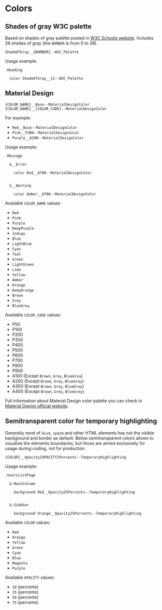# Colors

## Shades of gray W3C palette

Based on shades of gray palette posted in [W3C Schools website](https://www.w3schools.com/colors/colors_shades.asp).
Includes 39 shades of gray (the `NUMBER` is from 0 to 38).

```
ShadeOfGray__{NUMBER}--W3C_Palette
```

Usage example:

```stylus
.Heading

  color ShadeOfGray__12--W3C_Palette
```


## Material Design

```
{COLOR_NAME}__Base--MaterialDesignColor
{COLOR_NAME}__{COLOR_CODE}--MaterialDesignColor
```

For example:

* `Red__Base--MaterialDesignColor`
* `Pink__P300--MaterialDesignColor`
* `Purple__A200--MaterialDesignColor`

Usage example:

```stylus
.Message
  
  &__Error
    
    color Red__A700--MaterialDesignColor
    
    
  &__Warning
    
    color Amber__A700--MaterialDesignColor
```

Available `COLOR_NAME` values:

* `Red`
* `Pink`
* `Purple`
* `DeepPurple`
* `Indigo`
* `Blue`
* `LightBlue`
* `Cyan`
* `Teal`
* `Green`
* `LightGreen`
* `Lime`
* `Yellow`
* `Amber`
* `Orange`
* `DeepOrange`
* `Brown`
* `Grey`
* `BlueGrey`

Available `COLOR_CODE` values:

* P50
* P100
* P200
* P300
* P400
* P500
* P600
* P700
* P800
* P900
* A100 (Except `Brown`, `Grey`, `BlueGrey`)
* A200 (Except `Brown`, `Grey`, `BlueGrey`)
* A300 (Except `Brown`, `Grey`, `BlueGrey`)
* A400 (Except `Brown`, `Grey`, `BlueGrey`)

Full information about Material Design color palette you can check in
[Material Design official website](https://material.io/archive/guidelines/style/color.html#color-color-palette).


## Semitransparent color for temporary highlighting

Generally most of `div`s, `span`s and other HTML elements has not the visible background and border as default.
Below semitransparent colors allows to visualize the elements boundaries, but those are aimed exclusively for
usage during coding, not for production.

```
{COLOR}__Opacity{OPACITY}Percents--TemporaryHighlighting
```

Usage example:

```stylus
.UsersListPage
  
  &-MainColumn
    
    background Red__Opacity25Percents--TemporaryHighlighting
    
    
  &-Sidebar
    
    background Orange__Opacity25Percents--TemporaryHighlighting
```

Available `COLOR` values:

* `Red`
* `Orange`
* `Yellow`
* `Green`
* `Cyan`
* `Blue`
* `Magenta`
* `Purple`

Available `OPACITY` values:

* `10` (percents)
* `25` (percents)
* `50` (percents)
* `75` (percents)
